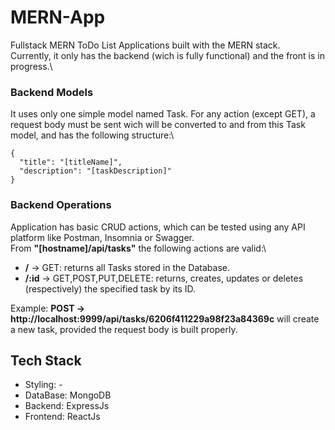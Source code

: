 # MERN-App
Fullstack MERN ToDo List Applications built with the MERN stack.\
Currently, it only has the backend (wich is fully functional) and the front is in progress.\

### Backend Models
It uses only one simple model named Task. For any action (except GET), a request body must be sent wich will be converted to and from this Task model, and has the following structure:\
```
{
  "title": "[titleName]",
  "description": "[taskDescription]"
}
```

### Backend Operations
Application has basic CRUD actions, which can be tested using any API platform like Postman, Insomnia or Swagger.\
From  **"[hostname]/api/tasks"** the following actions are valid:\
* **/** -> GET: returns all Tasks stored in the Database.
* **/:id** -> GET,POST,PUT,DELETE: returns, creates, updates or deletes (respectively) the specified task by its ID.

Example: **POST -> http://localhost:9999/api/tasks/6206f411229a98f23a84369c** will create a new task, provided the request body is built properly.


## Tech Stack
- Styling: -
- DataBase: MongoDB
- Backend: ExpressJs
- Frontend: ReactJs
